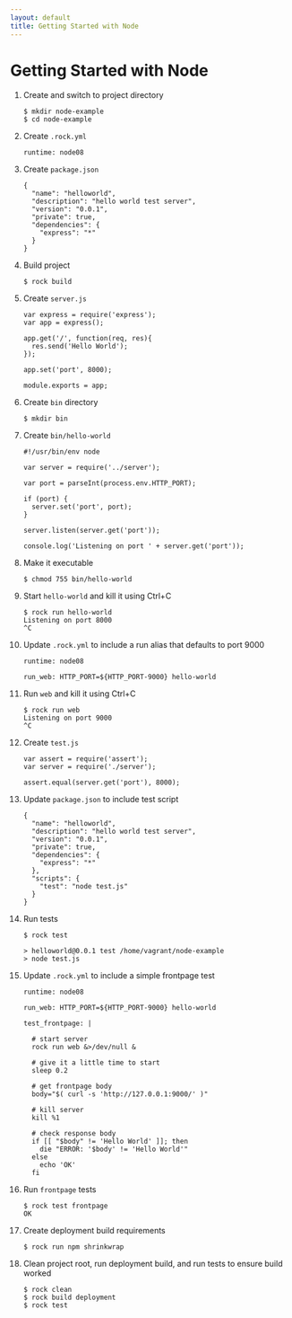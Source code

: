 ```yaml
---
layout: default
title: Getting Started with Node
---
```


# Getting Started with Node

 1. Create and switch to project directory

        $ mkdir node-example
        $ cd node-example

 1. Create `.rock.yml`

        runtime: node08

 1. Create `package.json`

        {
          "name": "helloworld",
          "description": "hello world test server",
          "version": "0.0.1",
          "private": true,
          "dependencies": {
            "express": "*"
          }
        }

 1. Build project

        $ rock build

 1. Create `server.js`

        var express = require('express');
        var app = express();

        app.get('/', function(req, res){
          res.send('Hello World');
        });

        app.set('port', 8000);

        module.exports = app;

 1. Create `bin` directory

        $ mkdir bin

 1. Create `bin/hello-world`

        #!/usr/bin/env node

        var server = require('../server');

        var port = parseInt(process.env.HTTP_PORT);

        if (port) {
          server.set('port', port);
        }

        server.listen(server.get('port'));

        console.log('Listening on port ' + server.get('port'));

 1. Make it executable

        $ chmod 755 bin/hello-world

 1. Start `hello-world` and kill it using Ctrl+C

        $ rock run hello-world
        Listening on port 8000
        ^C

 1. Update `.rock.yml` to include a run alias that defaults to port 9000

        runtime: node08

        run_web: HTTP_PORT=${HTTP_PORT-9000} hello-world

 1. Run `web` and kill it using Ctrl+C

        $ rock run web
        Listening on port 9000
        ^C

 1. Create `test.js`

        var assert = require('assert');
        var server = require('./server');

        assert.equal(server.get('port'), 8000);

 1. Update `package.json` to include test script

        {
          "name": "helloworld",
          "description": "hello world test server",
          "version": "0.0.1",
          "private": true,
          "dependencies": {
            "express": "*"
          },
          "scripts": {
            "test": "node test.js"
          }
        }

 1. Run tests

        $ rock test

        > helloworld@0.0.1 test /home/vagrant/node-example
        > node test.js

 1. Update `.rock.yml` to include a simple frontpage test

        runtime: node08

        run_web: HTTP_PORT=${HTTP_PORT-9000} hello-world

        test_frontpage: |

          # start server
          rock run web &>/dev/null &

          # give it a little time to start
          sleep 0.2

          # get frontpage body
          body="$( curl -s 'http://127.0.0.1:9000/' )"

          # kill server
          kill %1

          # check response body
          if [[ "$body" != 'Hello World' ]]; then
            die "ERROR: '$body' != 'Hello World'"
          else
            echo 'OK'
          fi

 1. Run `frontpage` tests

        $ rock test frontpage
        OK

 1. Create deployment build requirements

        $ rock run npm shrinkwrap

 1. Clean project root, run deployment build, and run tests to ensure build worked

        $ rock clean
        $ rock build deployment
        $ rock test
